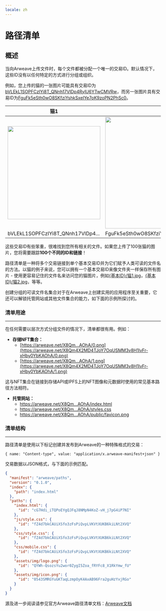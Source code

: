 ```yaml
---
locale: zh
---
```

# 路径清单

## 概述

当向Arweave上传文件时，每个文件都被分配一个唯一的交易ID。默认情况下，这些ID没有以任何特定的方式进行分组或组织。

例如，您上传的猫的一张图片可能具有交易ID为[bVLEkL1SOPFCzIYi8T_QNnh17VlDp4RylU6YTwCMVRw](https://arweave.net/bVLEkL1SOPFCzIYi8T_QNnh17VlDp4RylU6YTwCMVRw)，而另一张图片具有交易ID为[FguFk5eSth0wO8SKfziYshkSxeIYe7oK9zoPN2PhSc0](https://arweave.net/FguFk5eSth0wO8SKfziYshkSxeIYe7oK9zoPN2PhSc0)。

| 猫1 | 猫2 |
|------|------|
| <img src="https://arweave.net/bVLEkL1SOPFCzIYi8T_QNnh17VlDp4RylU6YTwCMVRw" width="300">|<img src="https://arweave.net/FguFk5eSth0wO8SKfziYshkSxeIYe7oK9zoPN2PhSc0" width="360"> |
| bVLEkL1SOPFCzIYi8T_QNnh17VlDp4... | FguFk5eSth0wO8SKfziYshkSxeIYe7oK9zoPN2PhSc0 |

这些交易ID有些笨重，很难找到您所有相关的文件。如果您上传了100张猫的图片，您将需要跟踪**100个不同的ID和链接**！

路径清单是一种将多个交易链接到单个基本交易ID并为它们赋予人类可读的文件名的方法。以猫的例子来说，您可以拥有一个基本交易ID来像文件夹一样保存所有图片 - 使用更容易记住的文件名来访问您的猫图片，例如[{基本ID}/猫1.jpg](https://arweave.net/6dRh-TaiA5qtd0NWqrghpvC4_l3EtA3AwCluwPtfWVw/猫1.jpg)，[{基本ID}/猫2.jpg](https://arweave.net/6dRh-TaiA5qtd0NWqrghpvC4_l3EtA3AwCluwPtfWVw/猫2.jpg)，等等。

创建分组的可读文件名集合对于在Arweave上创建实用的应用程序至关重要，它还可以解锁托管网站或其他文件集合的能力，如下面的示例所探讨的。

### 清单用途

---

在任何需要以层次方式分组文件的情况下，清单都很有用。例如：

- **存储NFT集合：**
    - [https://arweave.net/X8Qm…AOhA/0.png](https://arweave.net/X8Qm4X2MD4TJoY7OqUSMM3v8H1lvFr-xHby0YbKAOhA/0.png)
    - [https://arweave.net/X8Qm…AOhA/1.png](https://arweave.net/X8Qm4X2MD4TJoY7OqUSMM3v8H1lvFr-xHby0YbKAOhA/1.png)

这与NFT集合在链接到存储API或IPFS上的NFT图像和元数据时使用的常见基本路径方法相符。

- **托管网站：**
    - https://arweave.net/X8Qm…AOhA/index.html
    - https://arweave.net/X8Qm…AOhA/styles.css
    - https://arweave.net/X8Qm…AOhA/public/favicon.png

### 清单结构

---

路径清单是使用以下标记创建并发布到Arweave的一种特殊格式的交易：

 `{ name: "Content-type", value: "application/x.arweave-manifest+json" }`

交易数据以JSON格式，与下面的示例匹配。

```json
{
  "manifest": "arweave/paths",
  "version": "0.1.0",
  "index": {
    "path": "index.html"
  },
  "paths": {
    "index.html": {
      "id": "cG7Hdi_iTQPoEYgQJFqJ8NMpN4KoZ-vH_j7pG4iP7NI"
    },
    "js/style.css": {
      "id": "fZ4d7bkCAUiXSfo3zFsPiQvpLVKVtXUKB6kiLNt2XVQ"
    },
    "css/style.css": {
      "id": "fZ4d7bkCAUiXSfo3zFsPiQvpLVKVtXUKB6kiLNt2XVQ"
    },
    "css/mobile.css": {
      "id": "fZ4d7bkCAUiXSfo3zFsPiQvpLVKVtXUKB6kiLNt2XVQ"
    },
    "assets/img/logo.png": {
      "id": "QYWh-QsozsYu2wor0ZygI5Zoa_fRYFc8_X1RkYmw_fU"
    },
    "assets/img/icon.png": {
      "id": "0543SMRGYuGKTaqLzmpOyK4AxAB96Fra2guHzYxjRGo"
    }
  }
}
```

源及进一步阅读请参见官方Arweave路径清单文档：[Arweave文档](https://github.com/ArweaveTeam/arweave/blob/master/doc/path-manifest-schema.md)
